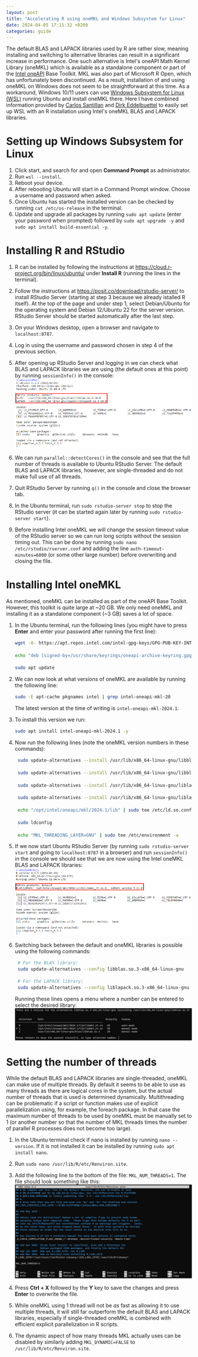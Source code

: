 ```yaml
---
layout: post
title: "Accelerating R using oneMKL and Windows Subsystem for Linux"
date: 2024-04-05 17:15:32 +0200
categories: guide
---
```


The default BLAS and LAPACK libraries used by R are rather slow, meaning installing and switching to alternative libraries can result in a significant increase in performance. One such alternative is Intel's oneAPI Math Kernel Library (oneMKL) which is available as a standalone component or part of the [Intel oneAPI](https://www.intel.com/content/www/us/en/developer/tools/oneapi/overview.html) Base Toolkit. MKL was also part of Microsoft R Open, which has unfortunately been discontinued. As a result, installation of and using oneMKL on Windows does not seem to be straightforward at this time. As a workaround, Windows 10/11 users can use [Windows Subsystem for Linux (WSL)](https://ubuntu.com/wsl) running Ubuntu and install oneMKL there. Here I have combined information provided by [Carlos Santillan](https://csantill.github.io/RPerformanceWBLAS/) and [Dirk Eddelbuettel](http://dirk.eddelbuettel.com/blog/2018/04/15/) to easily set up WSL with an R installation using Intel's oneMKL BLAS and LAPACK libraries.

# Setting up Windows Subsystem for Linux

1.  Click start, and search for and open **Command Prompt** as administrator.
2.  Run `wsl --install`.
3.  Reboot your device.
4.  After rebooting Ubuntu will start in a Command Prompt window. Choose a username and password when asked.
5.  Once Ubuntu has started the installed version can be checked by running `cat /etc/os-release` in the terminal.
6.  Update and upgrade all packages by running `sudo apt update` (enter your password when prompted) followed by `sudo apt upgrade -y` and `sudo apt install build-essential -y`.

# Installing R and RStudio

1.  R can be installed by following the instructions at <https://cloud.r-project.org/bin/linux/ubuntu/> under **Install R** (running the lines in the terminal).

2.  Follow the instructions at <https://posit.co/download/rstudio-server/> to install RStudio Server (starting at step 3 because we already istalled R itself). At the top of the page and under step 1, select Debian/Ubuntu for the operating system and Debian 12/Ubuntu 22 for the server version. RStudio Server should be started automatically after the last step.

3.  On your Windows desktop, open a browser and navigate to `localhost:8787`.

4.  Log in using the username and password chosen in step 4 of the previous section.

5.  After opening up RStudio Server and logging in we can check what BLAS and LAPACK libraries we are using (the default ones at this point) by running `sessionInfo()` in the console: ![Default sessionInfo()](/assets/sessionInfo_default.png)

6.  We can run `parallel::detectCores()` in the console and see that the full number of threads is available to Ubuntu RStudio Server. The default BLAS and LAPACK libraries, however, are single-threaded and do not make full use of all threads.

7.  Quit RStudio Server by running `q()` in the console and close the browser tab.

8.  In the Ubuntu terminal, run `sudo rstudio-server stop` to stop the RStudio server (it can be started again later by running `sudo rstudio-server start`).

9.  Before installing Intel oneMKL we will change the session timeout value of the RStudio server so we can run long scripts without the session timing out. This can be done by running `sudo nano /etc/rstudio/rserver.conf` and adding the line `auth-timeout-minutes=6000` (or some other large number) before overwriting and closing the file.

# Installing Intel oneMKL

As mentioned, oneMKL can be installed as part of the oneAPI Base Toolkit. However, this toolkit is quite large at \~20 GB. We only need oneMKL and installing it as a standalone component (\~3 GB) saves a lot of space.

1.  In the Ubuntu terminal, run the following lines (you might have to press **Enter** and enter your password after running the first line):

    ```bash         
    wget -O- https://apt.repos.intel.com/intel-gpg-keys/GPG-PUB-KEY-INTEL-SW-PRODUCTS.PUB | gpg --dearmor | sudo tee /usr/share/keyrings/oneapi-archive-keyring.gpg > /dev/null

    echo "deb [signed-by=/usr/share/keyrings/oneapi-archive-keyring.gpg] https://apt.repos.intel.com/oneapi all main" | sudo tee /etc/apt/sources.list.d/oneAPI.list

    sudo apt update
    ```

2.  We can now look at what versions of oneMKL are available by running the following line:

    ```bash         
    sudo -E apt-cache pkgnames intel | grep intel-oneapi-mkl-20
    ```

    The latest version at the time of writing is `intel-oneapi-mkl-2024.1`.

3.  To install this version we run:

    ```bash         
    sudo apt install intel-oneapi-mkl-2024.1 -y
    ```

4.  Now run the following lines (note the oneMKL version numbers in these commands):

    ```bash         
     sudo update-alternatives --install /usr/lib/x86_64-linux-gnu/libblas.so libblas.so-x86_64-linux-gnu /opt/intel/oneapi/mkl/2024.1/lib/libmkl_rt.so 50

     sudo update-alternatives --install /usr/lib/x86_64-linux-gnu/libblas.so.3 libblas.so.3-x86_64-linux-gnu /opt/intel/oneapi/mkl/2024.1/lib/libmkl_rt.so 50

     sudo update-alternatives --install /usr/lib/x86_64-linux-gnu/liblapack.so liblapack.so-x86_64-linux-gnu /opt/intel/oneapi/mkl/2024.1/lib/libmkl_rt.so 50

     sudo update-alternatives --install /usr/lib/x86_64-linux-gnu/liblapack.so.3 liblapack.so.3-x86_64-linux-gnu /opt/intel/oneapi/mkl/2024.1/lib/libmkl_rt.so 50

     echo "/opt/intel/oneapi/mkl/2024.1/lib" | sudo tee /etc/ld.so.conf.d/mkl.conf

     sudo ldconfig

     echo "MKL_THREADING_LAYER=GNU" | sudo tee /etc/environment -a
    ```

5.  If we now start Ubuntu RStudio Server (by running `sudo rstudio-server start` and going to `localhost:8787` in a browser) and run `sessionInfo()` in the console we should see that we are now using the Intel oneMKL BLAS and LAPACK libraries: ![Library selection](/assets/sessionInfo_MKL.png)

6.  Switching back between the default and oneMKL libraries is possible using the following commands:

    ```bash         
     # For the BLAS library:
     sudo update-alternatives --config libblas.so.3-x86_64-linux-gnu

     # For the LAPACK library:
     sudo update-alternatives --config liblapack.so.3-x86_64-linux-gnu
    ```

    Running these lines opens a menu where a number can be entered to select the desired library: ![oneMKL sessionInfo()](/assets/libblas_choice.png)

# Setting the number of threads

While the default BLAS and LAPACK libraries are single-threaded, oneMKL can make use of multiple threads. By default it seems to be able to use as many threads as there are logical cores in the system, but the actual number of threads that is used is determined dynamically. Multithreading can be problematic if a script or function makes use of explicit parallelization using, for example, the foreach package. In that case the maximum number of threads to be used by oneMKL must be manually set to 1 (or another number so that the number of MKL threads times the number of parallel R processes does not become too large).

1.  In the Ubuntu terminal check if nano is installed by running `nano --version`. If it is not installed it can be installed by running `sudo apt install nano`.

2.  Run `sudo nano /usr/lib/R/etc/Renviron.site`.

3.  Add the following line to the bottom of the file: `MKL_NUM_THREADS=1`. The file should look something like this: ![Setting threads](/assets/Renviron.png)

4.  Press **Ctrl + X** followed by the **Y** key to save the changes and press **Enter** to overwrite the file.

5.  While oneMKL using 1 thread will not be *as* fast as allowing it to use multiple threads, it will still far outperform the default BLAS and LAPACK libraries, especially if single-threaded oneMKL is combined with efficient explicit parallelization in R scripts.

6.  The dynamic aspect of how many threads MKL actually uses can be disabled by similarly adding `MKL_DYNAMIC=FALSE` to `/usr/lib/R/etc/Renviron.site`.
